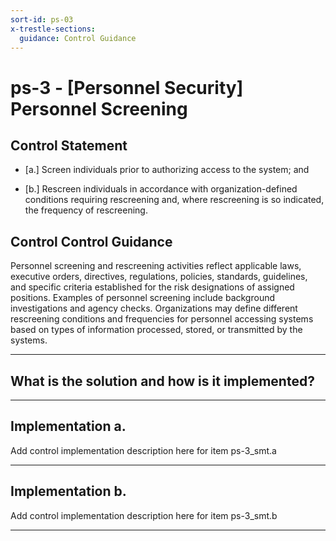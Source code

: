 ```yaml
---
sort-id: ps-03
x-trestle-sections:
  guidance: Control Guidance
---
```


# ps-3 - \[Personnel Security\] Personnel Screening

## Control Statement

- \[a.\] Screen individuals prior to authorizing access to the system; and

- \[b.\] Rescreen individuals in accordance with organization-defined conditions requiring rescreening and, where rescreening is so indicated, the frequency of rescreening.

## Control Control Guidance

Personnel screening and rescreening activities reflect applicable laws, executive orders, directives, regulations, policies, standards, guidelines, and specific criteria established for the risk designations of assigned positions. Examples of personnel screening include background investigations and agency checks. Organizations may define different rescreening conditions and frequencies for personnel accessing systems based on types of information processed, stored, or transmitted by the systems.

______________________________________________________________________

## What is the solution and how is it implemented?

<!-- Please leave this section blank and enter implementation details in the parts below. -->

______________________________________________________________________

## Implementation a.

Add control implementation description here for item ps-3_smt.a

______________________________________________________________________

## Implementation b.

Add control implementation description here for item ps-3_smt.b

______________________________________________________________________
